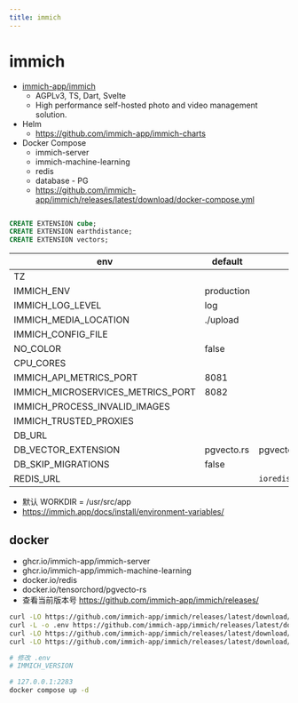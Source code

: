 ```yaml
---
title: immich
---
```


# immich

- [immich-app/immich](https://github.com/immich-app/immich)
  - AGPLv3, TS, Dart, Svelte
  - High performance self-hosted photo and video management solution.
- Helm
  - https://github.com/immich-app/immich-charts
- Docker Compose
  - immich-server
  - immich-machine-learning
  - redis
  - database - PG
  - https://github.com/immich-app/immich/releases/latest/download/docker-compose.yml

```bash

```

```sql
CREATE EXTENSION cube;
CREATE EXTENSION earthdistance;
CREATE EXTENSION vectors;
```

| env                               | default    | notes                       |
| --------------------------------- | ---------- | --------------------------- |
| TZ                                |
| IMMICH_ENV                        | production |
| IMMICH_LOG_LEVEL                  | log        |
| IMMICH_MEDIA_LOCATION             | ./upload   |
| IMMICH_CONFIG_FILE                |
| NO_COLOR                          | false      |
| CPU_CORES                         |
| IMMICH_API_METRICS_PORT           | 8081       |
| IMMICH_MICROSERVICES_METRICS_PORT | 8082       |
| IMMICH_PROCESS_INVALID_IMAGES     |
| IMMICH_TRUSTED_PROXIES            |
| DB_URL                            |
| DB_VECTOR_EXTENSION               | pgvecto.rs | pgvector, pgvecto.rs        |
| DB_SKIP_MIGRATIONS                | false      |
| REDIS_URL                         |            | `ioredis://${base64(json)}` |

- 默认 WORKDIR = /usr/src/app
- https://immich.app/docs/install/environment-variables/


## docker

- ghcr.io/immich-app/immich-server
- ghcr.io/immich-app/immich-machine-learning
- docker.io/redis
- docker.io/tensorchord/pgvecto-rs
- 查看当前版本号 https://github.com/immich-app/immich/releases/

```bash
curl -LO https://github.com/immich-app/immich/releases/latest/download/docker-compose.yml
curl -L -o .env https://github.com/immich-app/immich/releases/latest/download/example.env
curl -LO https://github.com/immich-app/immich/releases/latest/download/hwaccel.transcoding.yml
curl -LO https://github.com/immich-app/immich/releases/latest/download/hwaccel.ml.yml

# 修改 .env
# IMMICH_VERSION

# 127.0.0.1:2283
docker compose up -d
```
